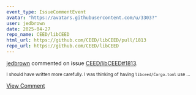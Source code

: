```yaml
---
event_type: IssueCommentEvent
avatar: "https://avatars.githubusercontent.com/u/3303?"
user: jedbrown
date: 2025-04-27
repo_name: CEED/libCEED
html_url: https://github.com/CEED/libCEED/pull/1813
repo_url: https://github.com/CEED/libCEED
---
```


<a href='https://github.com/jedbrown' target='_blank'>jedbrown</a> commented on issue <a href='https://github.com/CEED/libCEED/pull/1813' target='_blank'>CEED/libCEED#1813</a>.

<small>I should have written more carefully. I was thinking of having `libceed/Cargo.toml` use...</small>

<a href='https://github.com/CEED/libCEED/pull/1813' target='_blank'>View Comment</a>